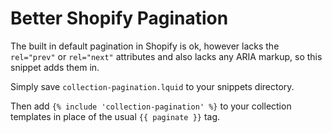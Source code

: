 # Better Shopify Pagination

The built in default pagination in Shopify is ok, however lacks the `rel="prev"` or `rel="next"` attributes and also lacks any ARIA markup, so this snippet adds them in.

Simply save `collection-pagination.lquid` to your snippets directory.

Then add `{% include 'collection-pagination' %}` to your collection templates in place of the usual `{{ paginate }}` tag.

